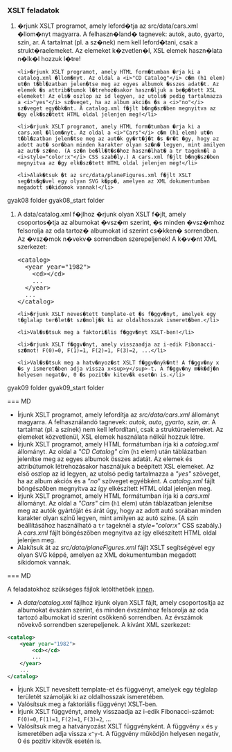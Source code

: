 <h3>XSLT feladatok</h3>
  
  <ol>
    <li>�rjunk XSLT programot, amely leford�tja az src/data/cars.xml �llom�nyt magyarra. A felhaszn�land� tagnevek: autok, auto, gyarto, szin, ar. A tartalmat (pl. a sz�nek) nem kell leford�tani, csak a strukt�raelemeket. Az elemeket k�zvetlen�l, XSL elemek haszn�lata n�lk�l hozzuk l�tre!</li>
    
    <li>�rjunk XSLT programot, amely HTML form�tumban �rja ki a catalog.xml �llom�nyt. Az oldal a <i>"CD Catalog"</i> c�m (h1 elem) ut�n t�bl�zatban jelen�tse meg az egyes albumok �sszes adat�t. Az elemek �s attrib�tumok l�trehoz�sakor haszn�ljuk a be�p�tett XSL elemeket! Az els� oszlop az id legyen, az utols� pedig tartalmazza a <i>"yes"</i> sz�veget, ha az album akci�s �s a <i>"no"</i> sz�veget egy�bk�nt. A catalog.xml f�jlt b�ng�sz�ben megnyitva az �gy elk�sz�tett HTML oldal jelenjen meg!</li>
    
    <li>�rjunk XSLT programot, amely HTML form�tumban �rja ki a cars.xml �llom�nyt. Az oldal a <i>"Cars"</i> c�m (h1 elem) ut�n t�bl�zatban jelen�tse meg az aut�k gy�rt�j�t �s �r�t �gy, hogy az adott aut� sor�ban minden karakter olyan sz�n� legyen, mint amilyen az aut� sz�ne. (A sz�n be�ll�t�s�hoz haszn�lhat� a tr tagekn�l a <i>style="color:x"</i> CSS szab�ly.) A cars.xml f�jlt b�ng�sz�ben megnyitva az �gy elk�sz�tett HTML oldal jelenjen meg!</li>
    
    <li>Alak�tsuk �t az src/data/planeFigures.xml f�jlt XSLT seg�ts�g�vel egy olyan SVG k�pp�, amelyen az XML dokumentumban megadott s�kidomok vannak!</li>
  </ol>

gyak08 folder
gyak08_start folder

<ol>
    <li>A data/catalog.xml f�jlhoz �rjunk olyan XSLT f�jlt, amely csoportos�tja az albumokat �vsz�m szerint, �s minden �vsz�mhoz felsorolja az oda tartoz� albumokat id szerint cs�kken� sorrendben. Az �vsz�mok n�vekv� sorrendben szerepeljenek! A k�v�nt XML szerkezet:
      <pre class="prettyprint" data-label="XML"
>&lt;catalog&gt;
  &lt;year year=&quot;1982&quot;&gt;
    &lt;cd&gt;&lt;/cd&gt;
    ...
  &lt;/year&gt;
  ...
&lt;/catalog&gt;</pre>
    </li>
    
    <li>�rjunk XSLT neves�tett template-et �s f�ggv�nyt, amelyek egy t�glalap ter�let�t sz�molj�k ki az oldalhosszak ismeret�ben.</li>
    
    <li>Val�s�tsuk meg a faktori�lis f�ggv�nyt XSLT-ben!</li>
    
    <li>�rjunk XSLT f�ggv�nyt, amely visszaadja az i-edik Fibonacci-sz�mot! F(0)=0, F(1)=1, F(2)=1, F(3)=2, ...</li>
    
    <li>Val�s�tsuk meg a hatv�nyoz�st XSLT f�ggv�nyk�nt! A f�ggv�ny x �s y ismeret�ben adja vissza x<sup>y</sup>-t. A f�ggv�ny m�k�dj�n helyesen negat�v, 0 �s pozit�v kitev�k eset�n is.</li>
  </ol>

gyak09 folder
gyak09_start folder

=== MD

* Írjunk XSLT programot, amely lefordítja az *src/data/cars.xml* állományt magyarra. A felhasználandó tagnevek: *autok*, *auto*, *gyarto*, *szin*, *ar*. A tartalmat (pl. a színek) nem kell lefordítani, csak a struktúraelemeket. Az elemeket közvetlenül, XSL elemek használata nélkül hozzuk létre.
* Írjunk XSLT programot, amely HTML formátumban írja ki a *catalog.xml* állományt. Az oldal a *"CD Catalog"* cím (`h1` elem) után táblázatban jelenítse meg az egyes albumok összes adatát. Az elemek és attribútumok létrehozásakor használjuk a beépített XSL elemeket. Az első oszlop az id legyen, az utolsó pedig tartalmazza a *"yes"* szöveget, ha az album akciós és a *"no"* szöveget egyébként. A *catalog.xml* fájlt böngészőben megnyitva az így elkészített HTML oldal jelenjen meg.
* Írjunk XSLT programot, amely HTML formátumban írja ki a *cars.xml* állományt. Az oldal a *"Cars"* cím (`h1` elem) után táblázatban jelenítse meg az autók gyártóját és árát úgy, hogy az adott autó sorában minden karakter olyan színű legyen, mint amilyen az autó színe. (A szín beállításához használható a `tr` tageknél a *style="color:x"* CSS szabály.) A *cars.xml* fájlt böngészőben megnyitva az így elkészített HTML oldal jelenjen meg.
* Alakítsuk át az *src/data/planeFigures.xml* fájlt XSLT segítségével egy olyan SVG képpé, amelyen az XML dokumentumban megadott síkidomok vannak.

=== MD

A feladatokhoz szükséges fájlok letölthetőek [innen](courses/xml/practice09_start.zip).

* A *data/catalog.xml* fájlhoz írjunk olyan XSLT fájlt, amely csoportosítja az albumokat évszám szerint, és minden évszámhoz felsorolja az oda tartozó albumokat id szerint csökkenő sorrendben. Az évszámok növekvő sorrendben szerepeljenek. A kívánt XML szerkezet:

```xml
<catalog>
    <year year="1982">
        <cd></cd>
        ...
    </year>
    ...
</catalog>
```

* Írjunk XSLT nevesített template-et és függvényt, amelyek egy téglalap területét számolják ki az oldalhosszak ismeretében.
* Valósítsuk meg a faktoriális függvényt XSLT-ben.
* Írjunk XSLT függvényt, amely visszaadja az i-edik Fibonacci-számot: `F(0)=0`, `F(1)=1`, `F(2)=1`, `F(3)=2`, ...
* Valósítsuk meg a hatványozást XSLT függvényként. A függvény `x` és `y` ismeretében adja vissza `x^y`-t. A függvény működjön helyesen negatív, 0 és pozitív kitevők esetén is.

